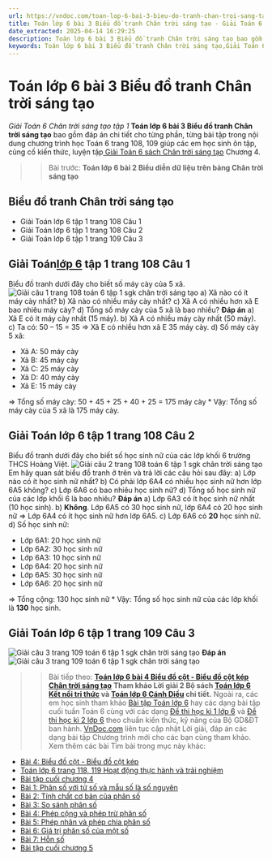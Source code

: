 ```yaml
---
url: https://vndoc.com/toan-lop-6-bai-3-bieu-do-tranh-chan-troi-sang-tao-236017
title: Toán lớp 6 bài 3 Biểu đồ tranh Chân trời sáng tạo - Giải Toán 6 Chân trời sáng tạo tập 1 - VnDoc.com
date_extracted: 2025-04-14 16:29:25
description: Toán lớp 6 bài 3 Biểu đồ tranh Chân trời sáng tạo bao gồm lời giải chi tiết cho từng bài tập cho các em học sinh tham khảo luyện Giải Toán 6 Chân trời sáng tạo tập 1.
keywords: Toán lớp 6 bài 3 Biểu đồ tranh Chân trời sáng tạo,Giải Toán 6 chân trời sáng tạo trang 109,toán lớp 6 chân trời sáng tạo chương 4,toán 6,toán lớp 6,giải toán lớp 6,giải toán 6,toán lớp 6 chân trời sáng tạo,toán 6 chân trời sáng tạo,giải toán lớp 6 chân trời sáng tạo,giải toán 6 chân trời sáng tạo,Toán lớp 6 trang 109 110 chân trời sáng tạo,Biểu đồ tranh Chân trời sáng tạo,Toán lớp 6 Biểu đồ tranh
---
```


# Toán lớp 6 bài 3 Biểu đồ tranh Chân trời sáng tạo
 _Giải Toán 6 Chân trời sáng tạo tập 1_
**Toán lớp 6 bài 3 Biểu đồ tranh Chân trời sáng tạo** bao gồm đáp án chi tiết cho từng phần, từng bài tập trong nội dung chương trình học Toán 6 trang 108, 109 giúp các em học sinh ôn tập, củng cố kiến thức, luyện tập[ Giải Toán 6 sách Chân trời sáng tạo](<https://vndoc.com/toan-lop-6-sach-chan-troi-sang-tao>) Chương 4.
>> Bài trước: **Toán lớp 6 bài 2 Biểu diễn dữ liệu trên bảng Chân trời sáng tạo**
## Biểu đồ tranh Chân trời sáng tạo
  * Giải Toán lớp 6 tập 1 trang 108 Câu 1
  * Giải Toán lớp 6 tập 1 trang 108 Câu 2
  * Giải Toán lớp 6 tập 1 trang 109 Câu 3

## **Giải Toán[lớp 6](<https://vndoc.com/tai-lieu-hoc-tap-lop6>) tập 1 trang 108 Câu 1**
Biểu đồ tranh dưới đây cho biết số máy cày của 5 xã.
![Giải câu 1 trang 108 toán 6 tập 1 sgk chân trời sáng tạo](https://i.vdoc.vn/data/image/2021/06/22/giai-toan-6-bai-3-bieu-do-tranh-a.png)
a\) Xã nào có ít máy cày nhất?
b\) Xã nào có nhiều máy cày nhất?
c\) Xã A có nhiều hơn xã E bao nhiêu máy cày?
d\) Tổng số máy cày của 5 xã là bao nhiều?
**Đáp án**
a\) Xã E có ít máy cày nhất \(15 máy\).
b\) Xã A có nhiều máy cày nhất \(50 máy\).
c\) Ta có: 50 – 15 = 35 => Xã E có nhiều hơn xã E 35 máy cày.
d\) Số máy cày 5 xã:
  * Xã A: 50 máy cày
  * Xã B: 45 máy cày
  * Xã C: 25 máy cày
  * Xã D: 40 máy cày
  * Xã E: 15 máy cày

=> Tổng số máy cày: 50 + 45 + 25 + 40 + 25 = 175 máy cày
\* Vậy: Tổng số máy cày của 5 xã là 175 máy cày.
## **Giải Toán lớp 6 tập 1 trang 108 Câu 2**
Biểu đồ tranh dưới đây cho biết số học sinh nữ của các lớp khối 6 trường THCS Hoàng Việt.
![Giải câu 2 trang 108 toán 6 tập 1 sgk chân trời sáng tạo](https://i.vdoc.vn/data/image/2021/06/22/giai-toan-6-bai-3-bieu-do-tranh-b.png)
Em hãy quan sát biểu đồ tranh ở trên và trả lời các câu hỏi sau đây:
a\) Lớp nào có ít học sinh nữ nhất?
b\) Có phải lớp 6A4 có nhiều học sinh nữ hơn lớp 6A5 không?
c\) Lớp 6A6 có bao nhiêu học sinh nữ?
d\) Tổng số học sinh nữ của các lớp khối 6 là bao nhiêu?
**Đáp án**
a\) Lớp 6A3 có ít học sinh nữ nhất \(10 học sinh\).
b\) **Không**. Lớp 6A5 có 30 học sinh nữ, lớp 6A4 có 20 học sinh nữ => Lớp 6A4 có ít học sinh nữ hơn lớp 6A5.
c\) Lớp 6A6 có **20** học sinh nữ.
d\) Số học sinh nữ:
  * Lớp 6A1: 20 học sinh nữ
  * Lớp 6A2: 30 học sinh nữ
  * Lớp 6A3: 10 học sinh nữ
  * Lớp 6A4: 20 học sinh nữ
  * Lớp 6A5: 30 học sinh nữ
  * Lớp 6A6: 20 học sinh nữ

=> Tổng cộng: 130 học sinh nữ
\* Vậy: Tổng số học sinh nữ của các lớp khối là **130** học sinh.
## **Giải Toán lớp 6 tập 1 trang 109 Câu 3**
![Giải câu 3 trang 109 toán 6 tập 1 sgk chân trời sáng tạo](https://i.vdoc.vn/data/image/2021/06/22/giai-toan-6-bai-3-bieu-do-tranh-c.png)
**Đáp án**
![Giải câu 3 trang 109 toán 6 tập 1 sgk chân trời sáng tạo](https://i.vdoc.vn/data/image/2021/06/22/giai-toan-6-bai-3-bieu-do-tranh-d.png)
>> Bài tiếp theo: [**Toán lớp 6 bài 4 Biểu đồ cột - Biểu đồ cột kép Chân trời sáng tạo**](<https://vndoc.com/toan-lop-6-bai-4-bieu-do-cot-bieu-do-cot-kep-chan-troi-sang-tao-236025>)
**Tham khảo Lời giải 2 Bộ sách [Toán lớp 6 Kết nối tri thức](<https://vndoc.com/mon-toan-lop6>) và [Toán lớp 6 Cánh Diều](<https://vndoc.com/toan-lop-6-sach-canh-dieu>) chi tiết.**
Ngoài ra, các em học sinh tham khảo [Bài tập Toán lớp 6](<https://vndoc.com/bai-tap-toan6>) hay các dạng bài tập cuối tuần Toán 6 cùng với các dạng [Đề thi học kì 1 lớp 6](<https://vndoc.com/de-thi-hoc-ki-1-lop6>) và [Đề thi học kì 2 lớp 6](<https://vndoc.com/de-thi-hoc-ki-2-lop6>) theo chuẩn kiến thức, kỹ năng của Bộ GD&ĐT ban hành. [VnDoc.com](<https://vndoc.com/>) liên tục cập nhật Lời giải, đáp án các dạng bài tập Chương trình mới cho các bạn cùng tham khảo.
Xem thêm các bài Tìm bài trong mục này khác:
  * [Bài 4: Biểu đồ cột - Biểu đồ cột kép ](</toan-lop-6-bai-4-bieu-do-cot-bieu-do-cot-kep-chan-troi-sang-tao-236025>)
  * [Toán lớp 6 trang 118, 119 Hoạt động thực hành và trải nghiệm](</toan-lop-6-trang-118-119-hoat-dong-thuc-hanh-va-trai-nghiem-236032>)
  * [Bài tập cuối chương 4](</toan-lop-6-bai-tap-cuoi-chuong-4-chan-troi-sang-tao-271219>)
  * [Bài 1: Phân số với tử số và mẫu số là số nguyên](</toan-lop-6-bai-1-phan-so-voi-tu-so-va-mau-so-la-so-nguyen-244314>)
  * [Bài 2: Tính chất cơ bản của phân số](</toan-lop-6-bai-2-tinh-chat-co-ban-cua-phan-so-244320>)
  * [Bài 3: So sánh phân số](</toan-lop-6-bai-3-so-sanh-phan-so-247206>)
  * [Bài 4: Phép cộng và phép trừ phân số](</toan-lop-6-bai-4-phep-cong-va-phep-tru-phan-so-247221>)
  * [Bài 5: Phép nhân và phép chia phân số](</toan-lop-6-bai-5-phep-nhan-va-phep-chia-phan-so-255243>)
  * [Bài 6: Giá trị phân số của một số](</toan-lop-6-bai-6-gia-tri-phan-so-cua-mot-so-255251>)
  * [Bài 7: Hỗn số](</toan-lop-6-bai-7-hon-so-271210>)
  * [Bài tập cuối chương 5](</toan-lop-6-bai-tap-cuoi-chuong-5-271217>)

